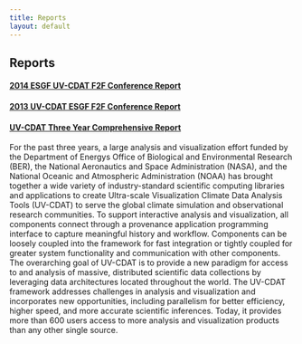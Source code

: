 ```yaml
---
title: Reports
layout: default
---
```


## Reports

#### <a href="http://aims-group.github.io/pdf/2014-ESGF_UV-CDAT_Conference_Report.pdf" target="_blank">2014 ESGF UV-CDAT F2F Conference Report </a>

#### <a href="/pdf/ESGF_UV-CDAT_Meeting_Report_December2013.pdf" target="_blank"> 2013 UV-CDAT ESGF F2F Conference Report </a>

#### <a target="_blank" href="/pdf/three-year-comprehensive-report.pdf">UV-CDAT Three Year Comprehensive Report</a>
For the past three years, a large analysis and visualization effort funded by the Department of Energys Office
of Biological and Environmental Research (BER), the National Aeronautics and Space Administration (NASA),
and the National Oceanic and Atmospheric Administration (NOAA) has brought together a wide variety of
industry-standard scientific computing libraries and applications to create Ultra-scale Visualization Climate Data
Analysis Tools (UV-CDAT) to serve the global climate simulation and observational research communities. To
support interactive analysis and visualization, all components connect through a provenance application
programming interface to capture meaningful history and workflow. Components can be loosely coupled into the
framework for fast integration or tightly coupled for greater system functionality and communication with other
components. The overarching goal of UV-CDAT is to provide a new paradigm for access to and analysis of
massive, distributed scientific data collections by leveraging data architectures located throughout the world. The
UV-CDAT framework addresses challenges in analysis and visualization and incorporates new opportunities,
including parallelism for better efficiency, higher speed, and more accurate scientific inferences. Today, it
provides more than 600 users access to more analysis and visualization products than any other single source.


